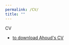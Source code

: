 ```yaml
---
permalink: /CV/
title: ""
---
```

CV
-  <a href="https://ahoud-alhazmi.github.io/_pages/CV_Ahoud.pdf">to download Ahoud's CV</a>
